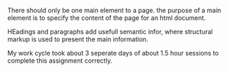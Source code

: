 There should only be one main element to a page. the purpose of a main element is to specify the content of the page for an html document.

HEadings and paragraphs add usefull semantic infor, where structural markup is used to present the main information.

My work cycle took about 3 seperate days of about 1.5 hour sessions to complete this assignment correctly. 
